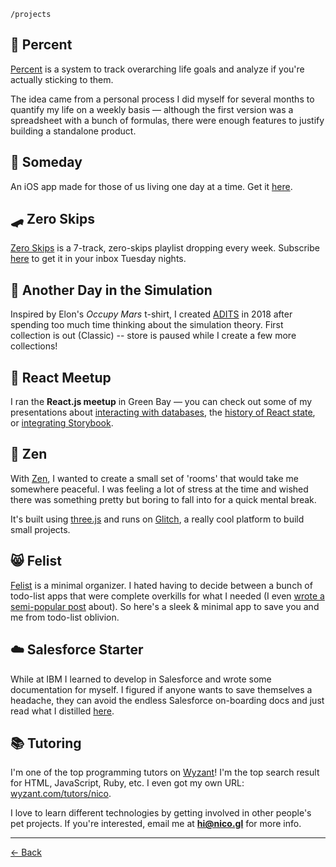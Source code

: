 `/projects`

## 🌼 Percent

[Percent](https://percent.me) is a system to track overarching life goals and analyze if you're actually sticking to them.

The idea came from a personal process I did myself for several months to quantify my life on a weekly basis — although the first version was a spreadsheet with a bunch of formulas, there were enough features to justify building a standalone product.

## 🔮 Someday

An iOS app made for those of us living one day at a time. Get it [here](https://someday.im).

## 🛹 Zero Skips

[Zero Skips](http://zeroskips.com) is a 7-track, zero-skips playlist dropping every week. Subscribe [here](https://zeroskips.substack.com/welcome) to get it in your inbox Tuesday nights.

## 🐀 Another Day in the Simulation

Inspired by Elon's _Occupy Mars_ t-shirt, I created [ADITS](http://adits.world) in 2018 after spending too much time thinking about the simulation theory. First collection is out (Classic) -- store is paused while I create a few more collections!

## 🧬 React Meetup

I ran the **React.js meetup** in Green Bay — you can check out some of my presentations about [interacting with databases](https://www.youtube.com/watch?v=HVdMhKN2ng4&list=PL6ubUCP07zW6_AyMYUNohwKq2NQDlZigO&index=1), the [history of React state](https://www.youtube.com/watch?v=3bucBLOSUt0&list=PL6ubUCP07zW6_AyMYUNohwKq2NQDlZigO&index=3), or [integrating Storybook](https://www.youtube.com/watch?list=PL6ubUCP07zW6_AyMYUNohwKq2NQDlZigO&v=p2sZKAPOQXs&feature=emb_title).

## 🎏 Zen

With [Zen](http://zen.glitch.me), I wanted to create a small set of 'rooms' that would take me somewhere peaceful. I was feeling a lot of stress at the time and wished there was something pretty but boring to fall into for a quick mental break.

It's built using [three.js](http://threejs.org) and runs on [Glitch](http://glitch.com), a really cool platform to build small projects.

## 😸 Felist

[Felist](http://feli.st) is a minimal organizer. I hated having to decide between a bunch of todo-list apps that were complete overkills for what I needed (I even [wrote a semi-popular post](https://medium.com/the-mission/searching-for-the-perfect-to-do-list-app-934a04f6328) about). So here's a sleek & minimal app to save you and me from todo-list oblivion.

## ☁️ Salesforce Starter

While at IBM I learned to develop in Salesforce and wrote some documentation for myself. I figured if anyone wants to save themselves a headache, they can avoid the endless Salesforce on-boarding docs and just read what I distilled [here](https://www.notion.so/bdbf8cd356184675b19451f8166e3add).

## 📚 Tutoring

I'm one of the top programming tutors on [Wyzant](https://www.wyzant.com)! I'm the top search result for HTML, JavaScript, Ruby, etc. I even got my own URL: [wyzant.com/tutors/nico](https://wyzant.com/tutors/nico).

I love to learn different technologies by getting involved in other people's pet projects. If you're interested, email me at **hi@nico.gl** for more info.

---

[← Back](/)
